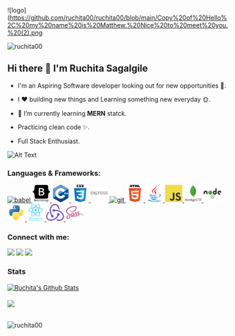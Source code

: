![logo](https://github.com/ruchita00/ruchita00/blob/main/Copy%20of%20Hello%2C%20my%20name%20is%20Matthew.%20Nice%20to%20meet%20you.%20(2).png

<p align="left"> <img src="https://komarev.com/ghpvc/?username=ruchita00&label=Profile%20views&color=0e75b6&style=flat" alt="ruchita00" /> </p>

## Hi there 👋 I'm Ruchita Sagalgile

-   I'm an Aspiring Software developer looking out for new opportunities 🗻.

-   I ❤️ building new things and Learning something new everyday 🌞.

- 🌱 I’m currently learning **MERN** statck.

-   Practicing clean code ✨.

-   Full Stack Enthusiast.




![Alt Text](https://media.giphy.com/media/LmNwrBhejkK9EFP504/giphy.gif)



### Languages & Frameworks:


<p align="left"> <a href="https://babeljs.io/" target="_blank"> <img src="https://www.vectorlogo.zone/logos/babeljs/babeljs-icon.svg" alt="babel" width="40" height="40"/> </a> <a href="https://getbootstrap.com" target="_blank"> <img src="https://raw.githubusercontent.com/devicons/devicon/master/icons/bootstrap/bootstrap-plain-wordmark.svg" alt="bootstrap" width="40" height="40"/> </a> <a href="https://www.w3schools.com/cpp/" target="_blank"> <img src="https://raw.githubusercontent.com/devicons/devicon/master/icons/cplusplus/cplusplus-original.svg" alt="cplusplus" width="40" height="40"/> </a> <a href="https://www.w3schools.com/css/" target="_blank"> <img src="https://raw.githubusercontent.com/devicons/devicon/master/icons/css3/css3-original-wordmark.svg" alt="css3" width="40" height="40"/> </a> <a href="https://expressjs.com" target="_blank"> <img src="https://raw.githubusercontent.com/devicons/devicon/master/icons/express/express-original-wordmark.svg" alt="express" width="40" height="40"/> </a> <a href="https://git-scm.com/" target="_blank"> <img src="https://www.vectorlogo.zone/logos/git-scm/git-scm-icon.svg" alt="git" width="40" height="40"/> </a> <a href="https://www.w3.org/html/" target="_blank"> <img src="https://raw.githubusercontent.com/devicons/devicon/master/icons/html5/html5-original-wordmark.svg" alt="html5" width="40" height="40"/> </a> <a href="https://www.java.com" target="_blank"> <img src="https://raw.githubusercontent.com/devicons/devicon/master/icons/java/java-original.svg" alt="java" width="40" height="40"/> </a> <a href="https://developer.mozilla.org/en-US/docs/Web/JavaScript" target="_blank"> <img src="https://raw.githubusercontent.com/devicons/devicon/master/icons/javascript/javascript-original.svg" alt="javascript" width="40" height="40"/> </a> <a href="https://www.mongodb.com/" target="_blank"> <img src="https://raw.githubusercontent.com/devicons/devicon/master/icons/mongodb/mongodb-original-wordmark.svg" alt="mongodb" width="40" height="40"/> </a> <a href="https://nodejs.org" target="_blank"> <img src="https://raw.githubusercontent.com/devicons/devicon/master/icons/nodejs/nodejs-original-wordmark.svg" alt="nodejs" width="40" height="40"/> </a> <a href="https://www.python.org" target="_blank"> <img src="https://raw.githubusercontent.com/devicons/devicon/master/icons/python/python-original.svg" alt="python" width="40" height="40"/> </a> <a href="https://reactjs.org/" target="_blank"> <img src="https://raw.githubusercontent.com/devicons/devicon/master/icons/react/react-original-wordmark.svg" alt="react" width="40" height="40"/> </a> <a href="https://redux.js.org" target="_blank"> <img src="https://raw.githubusercontent.com/devicons/devicon/master/icons/redux/redux-original.svg" alt="redux" width="40" height="40"/> </a> <a href="https://sass-lang.com" target="_blank"> <img src="https://raw.githubusercontent.com/devicons/devicon/master/icons/sass/sass-original.svg" alt="sass" width="40" height="40"/> </a> </p>



### Connect with me:

[<img src="https://img.shields.io/badge/linkedin-%230077B5.svg?&style=for-the-badge&logo=linkedin&logoColor=white" />][linkedin]
[<img src="https://img.shields.io/badge/twitter-%231DA1F2.svg?&style=for-the-badge&logo=twitter&logoColor=white" />][twitter1]
[<img src = "https://img.shields.io/badge/gmail-%23E4405F.svg?&style=for-the-badge&logo=gmail&logoColor=white">][gmail]

[linkedin]: https://www.linkedin.com/in/ruchita-sagalgile-0a4843171/
[gmail]: mailto:http://www.ruchitasagalgile04@gmail.com
[twitter1]: https://twitter.com/RuchitaSagalgi1



### Stats

<a href="#stats">
<img align="center" alt="Ruchita's Github Stats" src="https://github-readme-stats.vercel.app/api?username=ruchita00&show_icons=true&locale=en" /></a>
</br>
</br>

<a href="#stats">
<img align="center" src = "https://github-readme-stats.vercel.app/api/top-langs?username=ruchita00&show_icons=true&locale=en&layout=compact" />
</a>
</br>
</br>

<p><img align="center" src = "https://github-readme-streak-stats.herokuapp.com/?user=ruchita00&" alt="ruchita00" /></p>
</br>
</br>
